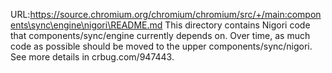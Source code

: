 URL:https://source.chromium.org/chromium/chromium/src/+/main:components\sync\engine\nigori\README.md
This directory contains Nigori code that components/sync/engine currently
depends on. Over time, as much code as possible should be moved to the upper
components/sync/nigori. See more details in crbug.com/947443.
